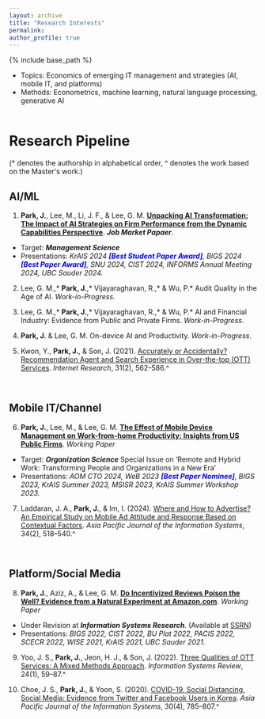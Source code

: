 ```yaml
---
layout: archive
title: "Research Interests"
permalink: 
author_profile: true
---
```


{% include base_path %}

-	Topics: Economics of emerging IT management and strategies (AI, mobile IT, and platforms)
-	Methods: Econometrics, machine learning, natural language processing, generative AI
<br/><br/>

# Research Pipeline
(\* denotes the authorship in alphabetical order, ^ denotes the work based on the Master's work.)

## AI/ML
1.	<b>Park, J.</b>, Lee, M., Li, J. F., & Lee, G. M. [<b>Unpacking AI Transformation: The Impact of AI Strategies on Firm Performance from the Dynamic Capabilities Perspective</b>](https://jaecheol-park.github.io/workingpapers/AIOrientation). <i>**Job Market Papaer**</i>.
  - Target: <i> **Management Science** </i>
  - Presentations: <i> KrAIS 2024 <span style="color:blue">**[Best Student Paper Award]**</span>, BIGS 2024 <span style="color:blue">**[Best Paper Award]**</span>, SNU 2024, CIST 2024, INFORMS Annual Meeting 2024, UBC Sauder 2024.</i>

2.	Lee, G. M.,* <b>Park, J.</b>,* Vijayaraghavan, R.,* & Wu, P.* Audit Quality in the Age of AI. <i>Work-in-Progress</i>.

3.	Lee, G. M.,* <b>Park, J.</b>,* Vijayaraghavan, R.,* & Wu, P.* AI and Financial Industry: Evidence from Public and Private Firms. <i>Work-in-Progress</i>.

4.	<b>Park, J.</b> & Lee, G. M. On-device AI and Productivity. <i>Work-in-Progress</i>.

5.	Kwon, Y., <b>Park, J.</b>, & Son, J. (2021). [Accurately or Accidentally? Recommendation Agent and Search Experience in Over-the-top (OTT) Services](https://www.emerald.com/insight/content/doi/10.1108/INTR-03-2020-0127/full/html). <i>Internet Research</i>, 31(2), 562–586.^
<br/>

## Mobile IT/Channel
6.	<b>Park, J.</b>, Lee, M., & Lee, G. M. [<b>The Effect of Mobile Device Management on Work-from-home Productivity: Insights from US Public Firms</b>](https://jaecheol-park.github.io/workingpapers/MDM). <i>Working Paper</i>
  - Target: <i> **Organization Science** </i> Special  Issue on ‘Remote and Hybrid Work: Transforming People and Organizations in a New Era’
  - Presentations: <i>AOM CTO 2024, WeB 2023 <span style="color:blue">**[Best Paper Nominee]**</span>, BIGS 2023, KrAIS Summer 2023, MSISR 2023, KrAIS Summer Workshop 2023.</i>

7.	Laddaran, J. A., <b>Park, J.</b>, & Im, I. (2024). [Where and How to Advertise? An Empirical Study on Mobile Ad Attitude and Response Based on Contextual Factors](https://doi.org/10.14329/apjis.2024.34.2.518). <i>Asia Pacific Journal of the Information Systems</i>, 34(2), 518–540.^
<br/>

## Platform/Social Media
8.	<b>Park, J.</b>, Aziz, A., & Lee, G. M. [<b>Do Incentivized Reviews Poison the Well? Evidence from a Natural Experiment at Amazon.com</b>](https://jaecheol-park.github.io/workingpapers/IncentivizedReviews). <i>Working Paper</i>
  - Under Revision at <i>**Information Systems Research**</i>. (Available at [SSRN](https://papers.ssrn.com/abstract=4718932))
  - Presentations: <i> BIGS 2022, CIST 2022, BU Plat 2022, PACIS 2022, SCECR 2022, WISE 2021, KrAIS 2021, UBC Sauder 2021.</i>

9.	Yoo, J. S., <b>Park, J.</b>, Jeon, H. J., & Son, J. (2022). [Three Qualities of OTT Services: A Mixed Methods Approach](https://www.earticle.net/Article/A408905). <i>Information Systems Review</i>, 24(1), 59–87.^

10.	Choe, J. S., <b>Park, J.</b>, & Yoon, S. (2020). [COVID-19, Social Distancing, Social Media: Evidence from Twitter and Facebook Users in Korea](https://www.earticle.net/Article/A387912). <i>Asia Pacific Journal of the Information Systems</i>, 30(4), 785–807.^

